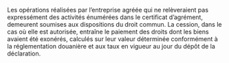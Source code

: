 Les opérations réalisées par l’entreprise agréée qui ne relèveraient pas expressément des activités énumérées dans le certificat d’agrément, demeurent soumises aux dispositions du droit commun.
La cession, dans le cas où elle est autorisée, entraîne le paiement des droits dont les biens avaient été exonérés, calculés sur leur valeur déterminée conformément à la réglementation douanière et aux taux en vigueur au jour du dépôt de la déclaration.